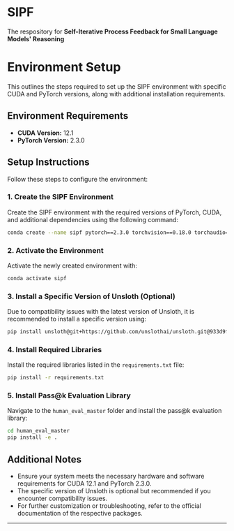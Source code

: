 # SIPF
The respository for **Self-Iterative Process Feedback for Small Language Models' Reasoning**

# Environment Setup

This outlines the steps required to set up the SIPF environment with specific CUDA and PyTorch versions, along with additional installation requirements.

## Environment Requirements

- **CUDA Version:** 12.1
- **PyTorch Version:** 2.3.0

## Setup Instructions

Follow these steps to configure the environment:

### 1. Create the SIPF Environment

Create the SIPF environment with the required versions of PyTorch, CUDA, and additional dependencies using the following command:

```bash
conda create --name sipf pytorch==2.3.0 torchvision==0.18.0 torchaudio==2.3.0 pytorch-cuda=12.1 xformers -c pytorch -c nvidia -c xformers
```

### 2. Activate the Environment

Activate the newly created environment with:

```bash
conda activate sipf
```

### 3. Install a Specific Version of Unsloth (Optional)

Due to compatibility issues with the latest version of Unsloth, it is recommended to install a specific version using:

```bash
pip install unsloth@git+https://github.com/unslothai/unsloth.git@933d9fe2cb2459f949ee2250e90a5b610d277ea
```

### 4. Install Required Libraries

Install the required libraries listed in the `requirements.txt` file:

```bash
pip install -r requirements.txt
```

### 5. Install Pass@k Evaluation Library

Navigate to the `human_eval_master` folder and install the pass@k evaluation library:

```bash
cd human_eval_master
pip install -e .
```

## Additional Notes

- Ensure your system meets the necessary hardware and software requirements for CUDA 12.1 and PyTorch 2.3.0.
- The specific version of Unsloth is optional but recommended if you encounter compatibility issues.
- For further customization or troubleshooting, refer to the official documentation of the respective packages.

---